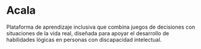 # Acala
Plataforma de aprendizaje inclusiva que combina juegos de decisiones con situaciones de la vida real, diseñada para apoyar el desarrollo de habilidades lógicas en personas con discapacidad intelectual. 
